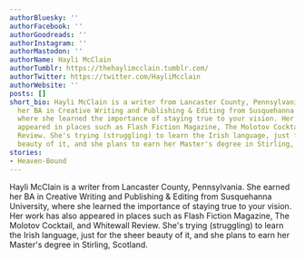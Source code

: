```yaml
---
authorBluesky: ''
authorFacebook: ''
authorGoodreads: ''
authorInstagram: ''
authorMastodon: ''
authorName: Hayli McClain
authorTumblr: https://thehaylimcclain.tumblr.com/
authorTwitter: https://twitter.com/HayliMcclain
authorWebsite: ''
posts: []
short_bio: Hayli McClain is a writer from Lancaster County, Pennsylvania. She earned
  her BA in Creative Writing and Publishing & Editing from Susquehanna University,
  where she learned the importance of staying true to your vision. Her work has also
  appeared in places such as Flash Fiction Magazine, The Molotov Cocktail, and Whitewall
  Review. She's trying (struggling) to learn the Irish language, just for the sheer
  beauty of it, and she plans to earn her Master's degree in Stirling, Scotland.
stories:
- Heaven-Bound
---
```


Hayli McClain is a writer from Lancaster County, Pennsylvania. She earned her BA in Creative Writing and Publishing & Editing from Susquehanna University, where she learned the importance of staying true to your vision. Her work has also appeared in places such as Flash Fiction Magazine, The Molotov Cocktail, and Whitewall Review. She's trying (struggling) to learn the Irish language, just for the sheer beauty of it, and she plans to earn her Master's degree in Stirling, Scotland.